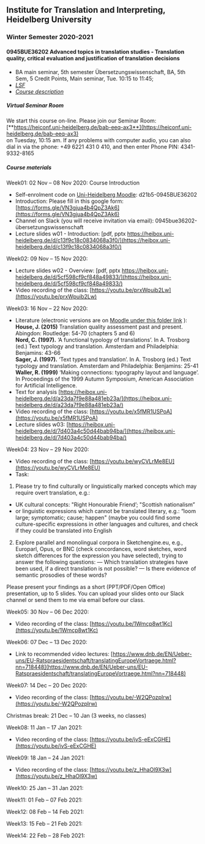 ## Institute for Translation and Interpreting, Heidelberg University
### Winter Semester 2020-2021
#### 0945BUE36202 Advanced topics in translation studies - Translation quality, critical evaluation and justification of translation decisions
- BA main seminar, 5th semester Übersetzungswissenschaft, BA, 5th Sem, 5 Credit Points, Main seminar, Tue.	10:15 to 11:45;
- [*LSF*](https://lsf.uni-heidelberg.de/qisserver/rds?state=verpublish&status=init&vmfile=no&publishid=320587&moduleCall=webInfo&publishConfFile=webInfo&publishSubDir=veranstaltung)
- [*Course description*](../teach2020-21-WS.md#0945BUE36202)

##### Virtual Seminar Room

We start this course on-line. Please join our Seminar Room:  
[**https://heiconf.uni-heidelberg.de/bab-eeq-ax3**](https://heiconf.uni-heidelberg.de/bab-eeq-ax3)  
on Tuesday, 10:15 am. If any problems with computer audio, you can also dial in via the phone: +49 6221 431 0 410, and then enter Phone PIN: 4341-9332-8165

##### Course materials

Week01: 02 Nov – 08 Nov 2020: Course Introduction  
- Self-enrolment code on [Uni-Heidelberg Moodle](https://moodle.uni-heidelberg.de/): d21b5-0945BUE36202
- Introduction: Please fill in this google form: [https://forms.gle/VN3gjua4b4QpZ3Ak6](https://forms.gle/VN3gjua4b4QpZ3Ak6)
- Channel on Slack (you will receive invitation via email): 0945bue36202-übersetzungswissenschaft
- Lecture slides w01 - Introduction: [pdf, pptx https://heibox.uni-heidelberg.de/d/c13f9c18c0834068a3f0/](https://heibox.uni-heidelberg.de/d/c13f9c18c0834068a3f0/)  

Week02: 09 Nov – 15 Nov 2020:
- Lecture slides w02 - Overview: [pdf, pptx https://heibox.uni-heidelberg.de/d/5cf598cf9cf848a49833/](https://heibox.uni-heidelberg.de/d/5cf598cf9cf848a49833/)  
- Video recording of the class: [https://youtu.be/prxWpuib2Lw](https://youtu.be/prxWpuib2Lw)  

Week03: 16 Nov – 22 Nov 2020:
- Literature (electronic versions are on [Moodle under this folder link](https://moodle.uni-heidelberg.de/mod/folder/view.php?id=229784) ):
**House, J. (2015)** Translation quality assessment past and present. Abingdon: Routledge: 54-70 (chapters 5 and 6)  
**Nord, C. (1997).** ‘A functional typology of translations’. In A. Trosborg (ed.) Text typology and translation. Amsterdam and Philadelphia: Benjamins: 43-66  
**Sager, J. (1997).** ‘Text types and translation’. In A. Trosborg (ed.) Text typology and translation. Amsterdam and Philadelphia: Benjamins: 25-41  
**Waller, R. (1999)** ‘Making connections: typography layout and language’. In Proceedings of the 1999 Autumn Symposium, American Association for Artificial Intelligence.  
- Text for analysis [https://heibox.uni-heidelberg.de/d/a23da7f9e88a481eb23a/](https://heibox.uni-heidelberg.de/d/a23da7f9e88a481eb23a/)
- Video recording of the class: [https://youtu.be/x5fMR1USPoA](https://youtu.be/x5fMR1USPoA)  
- Lecture slides w03: [https://heibox.uni-heidelberg.de/d/7d403a4c50d44bab94ba/](https://heibox.uni-heidelberg.de/d/7d403a4c50d44bab94ba/)

Week04: 23 Nov – 29 Nov 2020:
- Video recording of the class: [https://youtu.be/wyCVLrMe8EU](https://youtu.be/wyCVLrMe8EU)
- Task:

1. Please try to find culturally or linguistically marked concepts which may require overt translation, e.g.:
- UK cultural concepts: "Right Honourable Friend’; "Scottish nationalism”
- or linguistic expressions which cannot be translated literary, e.g.: “loom large; symptomatic; cause; happen"
	(maybe you could find some culture-specific expressions in other languages and cultures, and check if they could be translated into English

2. Explore parallel and monolingual corpora in Sketchengine.eu, e.g., Europarl, Opus, or BNC
(check concordances, word sketches, word sketch differences for the expression you have selected), trying to answer the following questions:
— Which translation strategies have been used, if a direct translation is not possible?
— Is there evidence of semantic prosodies of these words?

Please present your findings as a short (PPT/PDF/Open Office) presentation, up to 5 slides.
You can upload your slides onto our Slack channel or send them to me via email before our class.

Week05: 30 Nov – 06 Dec 2020:
- Video recording of the class: [https://youtu.be/1Wmcp8wt1Kc](https://youtu.be/1Wmcp8wt1Kc)

Week06: 07 Dec – 13 Dec 2020:
- Link to recommended video lectures: [https://www.dnb.de/EN/Ueber-uns/EU-Ratspraesidentschaft/translatingEuropeVortraege.html?nn=718448](https://www.dnb.de/EN/Ueber-uns/EU-Ratspraesidentschaft/translatingEuropeVortraege.html?nn=718448)

Week07: 14 Dec – 20 Dec 2020:
- Video recording of the class: [https://youtu.be/-W2QPozpIrw](https://youtu.be/-W2QPozpIrw)

Christmas break: 21 Dec – 10 Jan (3 weeks, no classes)  

Week08: 11 Jan – 17 Jan 2021:
- Video recording of the class: [https://youtu.be/ivS-eExCGHE](https://youtu.be/ivS-eExCGHE)

Week09: 18 Jan – 24 Jan 2021:
- Video recording of the class: [https://youtu.be/z_HhaOl9X3w](https://youtu.be/z_HhaOl9X3w)

Week10: 25 Jan – 31 Jan 2021:

Week11: 01 Feb – 07 Feb 2021:   

Week12: 08 Feb – 14 Feb 2021:

Week13: 15 Feb – 21 Feb 2021:

Week14: 22 Feb – 28 Feb 2021:
